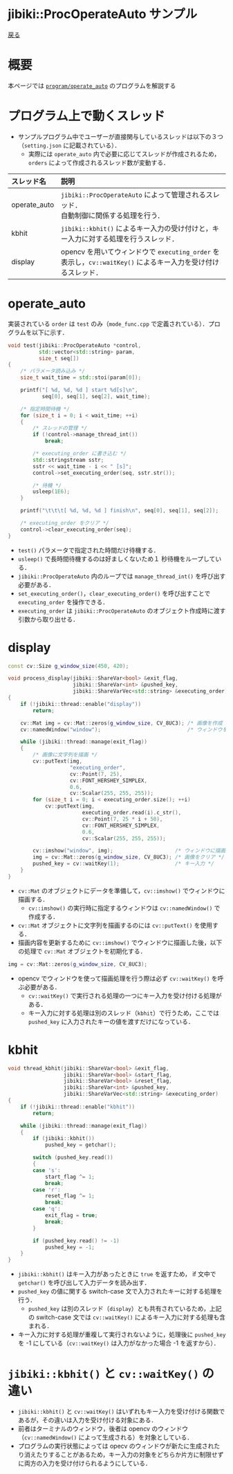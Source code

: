 # jibiki::ProcOperateAuto サンプル
[戻る](quick_proc_operate_auto.md/#サンプル)

# 概要
本ページでは [`program/operate_auto`](../../program/operate_auto) のプログラムを解説する

# プログラム上で動くスレッド
* サンプルプログラム中でユーザーが直接関与しているスレッドは以下の３つ（`setting.json` に記載されている）．
    * 実際には `operate_auto` 内で必要に応じてスレッドが作成されるため，`orders` によって作成されるスレッド数が変動する．

|スレッド名|説明|
|:-|:-|
|operate_auto|`jibiki::ProcOperateAuto` によって管理されるスレッド．<br>自動制御に関係する処理を行う．|
|kbhit|`jibiki::kbhit()` によるキー入力の受け付けと，キー入力に対する処理を行うスレッド．|
|display|opencv を用いてウィンドウで `executing_order` を表示し，`cv::waitKey()`  によるキー入力を受け付けるスレッド．|


# operate_auto
実装されている `order` は `test` のみ（`mode_func.cpp` で定義されている）．プログラムを以下に示す．
```C++
void test(jibiki::ProcOperateAuto *control,
          std::vector<std::string> param,
          size_t seq[])
{
    /* パラメータ読み込み */
    size_t wait_time = std::stoi(param[0]);

    printf("[ %d, %d, %d ] start %d[s]\n",
           seq[0], seq[1], seq[2], wait_time);

    /* 指定時間待機 */
    for (size_t i = 0; i < wait_time; ++i)
    {
        /* スレッドの管理 */
        if (!control->manage_thread_int())
            break;

        /* executing_order に書き込む */
        std::stringstream sstr;
        sstr << wait_time - i << " [s]";
        control->set_executing_order(seq, sstr.str());

        /* 待機 */
        usleep(1E6);
    }

    printf("\t\t\t[ %d, %d, %d ] finish\n", seq[0], seq[1], seq[2]);

    /* executing_order をクリア */
    control->clear_executing_order(seq);
}
```
* `test()` パラメータで指定された時間だけ待機する．
* `usleep()`  で長時間待機するのは好ましくないため１
秒待機をループしている．
* `jibiki::ProcOperateAuto` 内のループでは `manage_thread_int()` を呼び出す必要がある．
* `set_executing_order()`，`clear_executing_order()` を呼び出すことで `executing_order` を操作できる．
* `executing_order` は `jibiki::ProcOperateAuto` のオブジェクト作成時に渡す引数から取り出せる．

# display
```C++
const cv::Size g_window_size(450, 420);

void process_display(jibiki::ShareVar<bool> &exit_flag,
                     jibiki::ShareVar<int> &pushed_key,
                     jibiki::ShareVarVec<std::string> &executing_order)
{
    if (!jibiki::thread::enable("display"))
        return;

    cv::Mat img = cv::Mat::zeros(g_window_size, CV_8UC3); /* 画像を作成 */
    cv::namedWindow("window");                            /* ウィンドウを作成 */

    while (jibiki::thread::manage(exit_flag))
    {
        /* 画像に文字列を描画 */
        cv::putText(img,
                    "executing_order",
                    cv::Point(7, 25),
                    cv::FONT_HERSHEY_SIMPLEX,
                    0.6,
                    cv::Scalar(255, 255, 255));
        for (size_t i = 0; i < executing_order.size(); ++i)
            cv::putText(img,
                        executing_order.read(i).c_str(),
                        cv::Point(7, 25 * i + 50),
                        cv::FONT_HERSHEY_SIMPLEX,
                        0.6,
                        cv::Scalar(255, 255, 255));

        cv::imshow("window", img);                    /* ウィンドウに描画 */
        img = cv::Mat::zeros(g_window_size, CV_8UC3); /* 画像をクリア */
        pushed_key = cv::waitKey(1);                  /* キー入力 */
    }
}
```
* `cv::Mat` のオブジェクトにデータを準備して，`cv::imshow()` でウィンドウに描画する．
    * `cv::imshow()` の実行時に指定するウィンドウは `cv::namedWindow()`  で作成する．
* `cv::Mat` オブジェクトに文字列を描画するのには `cv::putText()` を使用する．
* 描画内容を更新するために `cv::imshow()` でウィンドウに描画した後，以下の処理で `cv::Mat` オブジェクトを初期化する．
```C++
img = cv::Mat::zeros(g_window_size, CV_8UC3);
```
* opencv でウィンドウを使って描画処理を行う際は必ず `cv::waitKey()`  を呼ぶ必要がある．
    * `cv::waitKey()`  で実行される処理の一つにキー入力を受け付ける処理がある．
    * キー入力に対する処理は別のスレッド（`kbhit`）で行うため，ここでは `pushed_key` に入力されたキーの値を渡すだけになっている．
# kbhit
```C++
void thread_kbhit(jibiki::ShareVar<bool> &exit_flag,
                  jibiki::ShareVar<bool> &start_flag,
                  jibiki::ShareVar<bool> &reset_flag,
                  jibiki::ShareVar<int> &pushed_key,
                  jibiki::ShareVarVec<std::string> &executing_order)
{
    if (!jibiki::thread::enable("kbhit"))
        return;

    while (jibiki::thread::manage(exit_flag))
    {
        if (jibiki::kbhit())
            pushed_key = getchar();

        switch (pushed_key.read())
        {
        case 's':
            start_flag ^= 1;
            break;
        case 'r':
            reset_flag ^= 1;
            break;
        case 'q':
            exit_flag = true;
            break;
        }

        if (pushed_key.read() != -1)
            pushed_key = -1;
    }
}
```
* `jibiki::kbhit()` はキー入力があったときに `true` を返すため， if 文中で `getchar()` を呼び出して入力データを読み出す．
* `pushed_key` の値に関する switch-case 文で入力されたキーに対する処理を行う．
    * `pushed_key` は別のスレッド（`display`）とも共有されているため，上記の switch-case 文では `cv::waitKey()`  によるキー入力に対する処理も含まれる．
* キー入力に対する処理が重複して実行されないように，処理後に `pushed_key` を -1 にしている（`cv::waitKey()`  は入力がなかった場合 -1 を返すから）．

# `jibiki::kbhit()` と `cv::waitKey()`  の違い
* `jibiki::kbhit()` と `cv::waitKey()`  はいずれもキー入力を受け付ける関数であるが，その違いは入力を受け付ける対象にある．
* 前者はターミナルのウィンドウ，後者は opencv のウィンドウ（`cv::namedWindow()` によって生成される）を対象としている．
* プログラムの実行状態によっては opecv のウィンドウが新たに生成されたり消えたりすることがあるため，キー入力の対象をどちらか片方に制限せずに両方の入力を受け付けられるようにしている．